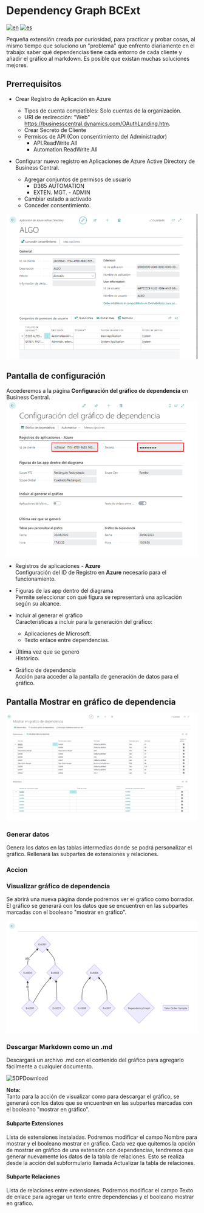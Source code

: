 # Dependency Graph BCExt
[![en](https://img.shields.io/badge/lang-en-pink.svg)](https://github.com/NovoaDev/Dependency-Graph-BCExt/blob/main/README.md)
[![es](https://img.shields.io/badge/lang-es-black.svg)](https://github.com/NovoaDev/Dependency-Graph-BCExt/blob/main/README.es-ES.md)

Pequeña extensión creada por curiosidad, para practicar y probar cosas, al mismo tiempo que soluciono un "problema" que enfrento diariamente en el trabajo: saber qué dependencias tiene cada entorno de cada cliente y añadir el gráfico al markdown. Es posible que existan muchas soluciones mejores.

## Prerrequisitos
- Crear Registro de Aplicación en Azure
    - Tipos de cuenta compatibles: Solo cuentas de la organización.
    - URI de redirección: "Web" https://businesscentral.dynamics.com/OAuthLanding.htm.
    - Crear Secreto de Cliente
    - Permisos de API (Con consentimiento del Administrador)
        - API.ReadWrite.All
        - Automation.ReadWrite.All

- Configurar nuevo registro en Aplicaciones de Azure Active Directory de Business Central.
    - Agregar conjuntos de permisos de usuario
        - D365 AUTOMATION
        - EXTEN. MGT. - ADMIN
    - Cambiar estado a activado
    - Conceder consentimiento.

![1AADBC](/res/1AADBCes-ES.png)

## Pantalla de configuración
Accederemos a la página **Configuración del gráfico de dependencia** en Business Central. <br>
![2DGSetup](/res/2DGSetupes-ES.png)
- Registros de aplicaciones - **Azure** <br>
Configuración del ID de Registro en **Azure** necesario para el funcionamiento.

- Figuras de las app dentro del diagrama <br>
Permite seleccionar con qué figura se representará una aplicación según su alcance.

- Incluir al generar el gráfico <br>
Características a incluir para la generación del gráfico: <br>
    - Aplicaciones de Microsoft. 
    - Texto enlace entre dependencias.

- Última vez que se generó <br>
Histórico.

- Gráfico de dependencia <br>
Acción para acceder a la pantalla de generación de datos para el gráfico.

## Pantalla Mostrar en gráfico de dependencia
![3ShowInDG](/res/3ShowInDGes-ES.png)

### Generar datos
Genera los datos en las tablas intermedias donde se podrá personalizar el gráfico. Rellenará las subpartes de extensiones y relaciones.

### Accion
### Visualizar gráfico de dependencia
Se abrirá una nueva página donde podremos ver el gráfico como borrador. El gráfico se generará con los datos que se encuentren en las subpartes marcadas con el booleano "mostrar en gráfico".

![4DGV.png](/res/4DGV.png)

### Descargar Markdown como un .md
Descargará un archivo .md con el contenido del gráfico para agregarlo fácilmente a cualquier documento.

![5DPDownload](/res/5DPDownload)

**Nota:** <br>
Tanto para la acción de visualizar como para descargar el gráfico, se generará con los datos que se encuentren en las subpartes marcadas con el booleano "mostrar en gráfico".

#### Subparte Extensiones 
Lista de extensiones instaladas. Podremos modificar el campo Nombre para mostrar y el booleano mostrar en gráfico. Cada vez que quitemos la opción de mostrar en gráfico de una extensión con dependencias, tendremos que generar nuevamente los datos de la tabla de relaciones. Esto se realiza desde la acción del subformulario llamada Actualizar la tabla de relaciones.

#### Subparte Relaciones
Lista de relaciones entre extensiones. Podremos modificar el campo Texto de enlace para agregar un texto entre dependencias y el booleano mostrar en gráfico.